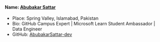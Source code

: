 #### Name: [Abubakar Sattar](https://github.com/AbubakarSattar-dev)

- Place: Spring Valley, Islamabad, Pakistan
- Bio: GitHub Campus Expert | Microsoft Learn Student Ambassador | Data Engineer
- GitHub: [AbubakarSattar-dev](https://github.com/AbubakarSattar-dev)
